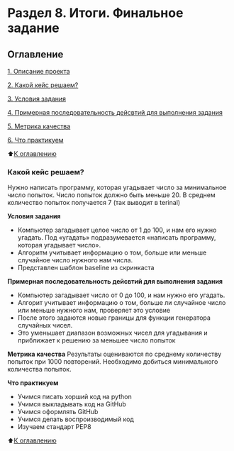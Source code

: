 # Раздел 8. Итоги. Финальное задание

## Оглавление 
[1. Описание проекта](https://github.com/Anturui/sf_data_science/tree/main/project_0_20_counts/readme.md#Описание-проекта)

[2. Какой кейс решаем?](https://github.com/Anturui/sf_data_science/tree/main/project_0_20_counts/readme.md#Какой-кейс-решаем?)

[3. Условия задания](https://github.com/Anturui/sf_data_science/tree/main/project_0_20_counts/readme.md#Условия-задания)

[4. Примерная последовательность дейсвтий для выполнения задания](https://github.com/Anturui/sf_data_science/tree/main/project_0_20_counts/readme.md#Примерная-последовательность-дейсвтий-для-выполнения-задания)

[5. Метрика качества](https://github.com/Anturui/sf_data_science/tree/main/project_0_20_counts/readme.md#Метрика-качества)

[6. Что практикуем](https://github.com/Anturui/sf_data_science/tree/main/project_0_20_counts/readme.md#Что-практикуем)



:arrow_up:[К оглавлению](https://github.com/Anturui/sf_data_science/tree/main/project_0_20_counts/readme.md#Оглавление)

### Какой кейс решаем?
Нужно написать программу, которая угадывает число за минимальное число попыток. 
Число попыток должно быть меньше 20.
В среднем количество попыток получается 7 (так выводит в terinal)

**Условия задания**
- Компьютер загадывает целое число от 1 до 100, и нам его нужно угадать. Под «угадать» подразумевается «написать программу, которая угадывает число».
- Алгоритм учитывает информацию о том, больше или меньше случайное число нужного нам числа.
- Представлен шаблон baseline из скринкаста

**Примерная последовательность дейсвтий для выполнения задания** 
- Компьютер загадывает число от 0 до 100, и нам нужно его угадать. 
- Алгорит учитывает информацию о том, больше ли случайное число или меньше нужного нам, проверяет это условие
- После этого задаются новые границы для функции генератора случайных чисел. 
- Это уменьшает диапазон возможных чисел для угадывания и приближает к решению за меньшее число попыток

**Метрика качества**
Результаты оцениваются по среднему количеству попыток при 1000 повторений. Необходимо добиться минимального количества попыток.  

**Что практикуем** 
- Учимся писать хорший код на python 
- Учимся выкладывать код на GitHub 
- Учимся оформлять GitHub 
- Учимся делать воспроизводимый код 
- Изучаем стандарт PEP8

:arrow_up:[К оглавлению](https://github.com/Anturui/sf_data_science/tree/main/project_0_20_counts/readme.md#Оглавление)